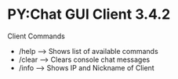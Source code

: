 # PY:Chat GUI Client 3.4.2

Client Commands
- /help --> Shows list of available commands
- /clear --> Clears console chat messages
- /info --> Shows IP and Nickname of Client
